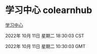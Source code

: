 # 学习中心 colearnhub
[学习中心](http://27.19.33.125:56308/colearnhub/)

2022年 10月 11日 星期二 18:30:03 CST

2022年 10月 11日 星期二 10:30:03 GMT
